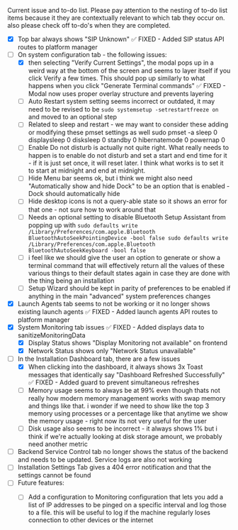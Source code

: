 Current issue and to-do list. Please pay attention to the nesting of to-do list items because it they are contextually relevant to which tab they occur on. also please check off to-do's when they are completed.

- [x] Top bar always shows "SIP Unknown" ✅ FIXED - Added SIP status API routes to platform manager
- [ ] On system configuration tab - the following issues:
    - [x] then selecting "Verify Current Settings", the modal pops up in a weird way at the bottom of the screen and seems to layer itself if you click Verify a few times. This should pop up similarly to what happens when you click "Generate Terminal commands" ✅ FIXED - Modal now uses proper overlay structure and prevents layering
    - [ ] Auto Restart system setting seems incorrect or outdated, it may need to be revised to be `sudo systemsetup -setrestartfreeze on` and moved to an optional step
    - [ ] Related to sleep and restart - we may want to consider these adding or modifying these pmset settings as well sudo pmset -a sleep 0 displaysleep 0 disksleep 0 standby 0 hibernatemode 0 powernap 0 
    - [ ] Enable Do not disturb is actually not quite right. What really needs to happen is to enable do not disturb and set a start and end time for it - if it is just set once, it will reset later. I think what works is to set it to start at midnight and end at midnight.
    - [ ] Hide Menu bar seems ok, but i think we might also need "Automatically show and hide Dock" to be an option that is enabled - Dock should automatically hide
    - [ ] Hide desktop icons is not a query-able state so it shows an error for that one - not sure how to work around that
    - [ ] Needs an optional setting to disable Bluetooth Setup Assistant from popping up with `sudo defaults write /Library/Preferences/com.apple.Bluetooth BluetoothAutoSeekPointingDevice -bool false
sudo defaults write /Library/Preferences/com.apple.Bluetooth BluetoothAutoSeekKeyboard -bool false`
    - [ ] i feel like we should give the user an option to generate or show a terminal command that will effectively return all the values of these various things to their default states again in case they are done with the thing being an installation
    - [ ] Setup Wizard should be kept in parity of preferences to be enabled if anything in the main "advanced" system preferences changes
- [x] Launch Agents tab seems to not be working or it no longer shows existing launch agents ✅ FIXED - Added launch agents API routes to platform manager
- [x] System Monitoring tab issues ✅ FIXED - Added displays data to sanitizeMonitoringData 
    - [x] Display Status shows "Display Monitoring not available" on frontend
    - [x] Network Status shows only "Network Status unavailable"
- [ ] In the Installation Dashboard tab, there are a few issues
    - [x] When clicking into the dashboard, it always shows 3x Toast messages that identically say "Dashboard Refreshed Successfully" ✅ FIXED - Added guard to prevent simultaneous refreshes 
    - [ ] Memory usage seems to always be at 99% even though thats not really how modern memory management works with swap memory and things like that. i wonder if we need to show like the top 3 memory using processes or a percentage like that anytime we show the memory usage - right now its not very useful for the user
    - [ ] Disk usage also seems to be incorrect - it always shows 1% but i think if we're actually looking at disk storage amount, we probably need another metric
- [ ] Backend Service Control tab no longer shows the status of the backend and needs to be updated. Service logs are also not working
- [ ] Installation Settings Tab gives a 404 error notification and that the settings cannot be found
- [ ] Future features:
    - [ ] Add a configuration to Monitoring configuration that lets you add a list of IP addresses to be pinged on a specific interval and log those to a file. this will be useful to log if the machine regularly loses connection to other devices or the internet


